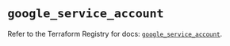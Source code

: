 # `google_service_account`

Refer to the Terraform Registry for docs: [`google_service_account`](https://registry.terraform.io/providers/hashicorp/google-beta/6.46.0/docs/resources/google_service_account).
